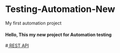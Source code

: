 # Testing-Automation-New
My first automation project
#### Hello, This my new project for Automation testing

#[ REST API ](https://github.com/Iulia-Calota/Testing-Automation-New/blob/main/API%20Rest.png)
